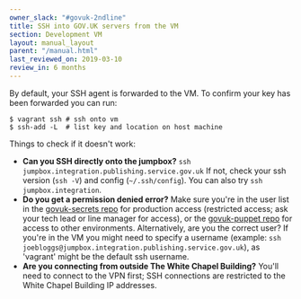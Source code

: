 ```yaml
---
owner_slack: "#govuk-2ndline"
title: SSH into GOV.UK servers from the VM
section: Development VM
layout: manual_layout
parent: "/manual.html"
last_reviewed_on: 2019-03-10
review_in: 6 months
---
```


By default, your SSH agent is forwarded to the VM. To confirm your key has
been forwarded you can run:

```shell
$ vagrant ssh # ssh onto vm
$ ssh-add -L  # list key and location on host machine
```

Things to check if it doesn't work:

- **Can you SSH directly onto the jumpbox?**
  `ssh jumpbox.integration.publishing.service.gov.uk` If not, check your ssh
  version (`ssh -V`) and config (`~/.ssh/config`). You can also try `ssh jumpbox.integration`.
- **Do you get a permission denied error?** Make sure you're in the
  user list in the [govuk-secrets repo][govuk-secrets] for production access
  (restricted access; ask your tech lead or line manager for access), or the
  [govuk-puppet repo][govuk-puppet] for access to other environments.
  Alternatively, are you the correct user? If you're in the VM you might need to
  specify a username (example: `ssh joebloggs@jumpbox.integration.publishing.service.gov.uk`),
  as 'vagrant' might be the default ssh username.
- **Are you connecting from outside The White Chapel Building?**
  You'll need to connect to the VPN first; SSH connections are restricted
  to the White Chapel Building IP addresses.

[govuk-secrets]: https://github.com/alphagov/govuk-secrets/tree/master/puppet/hieradata
[govuk-puppet]: https://github.com/alphagov/govuk-puppet/tree/master/hieradata
